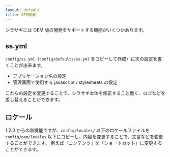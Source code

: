 ```yaml
---
layout: default
title: OEM開発
---
```


シラサギには OEM 版の開発をサポートする機能がいくつかあります。

## ss.yml

`config/ss.yml`（`config/defaults/ss.yml` をコピーして作成）に次の設定を書くことが出来ます。

- アプリケーション名の設定
- 管理画面で使用する javascript / stylesheets の設定

これらの設定を変更することで、シラサギ本体を修正すること無く、ロゴなどを差し替えることができます。

## ロケール

1.2.0 からの新機能ですが、`config/locales/` 以下のロケールファイルを `config/oem/locales` 以下にコピーし、内容を変更することで、文言などを変更することができます。
例えば「コンテンツ」を「ショートカット」に変更することができます。
